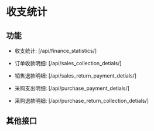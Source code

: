# 收支统计


## 功能

- 收支统计:
[/api/finance_statistics/]

- 订单收款明细:
[/api/sales_collection_detials/]

- 销售退款明细:
[/api/sales_return_payment_detials/]

- 采购支出明细:
[/api/purchase_payment_detials/]

- 采购退款明细:
[/api/purchase_return_collection_detials/]


## 其他接口
